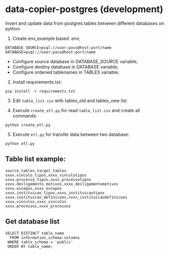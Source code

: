 # data-copier-postgres (development)

Insert and update data from postgres tables between different databases on python

1) Create env_example based .env;

```
DATABASE_SOURCE=psql://user:pass@host:port/name
DATABASE=psql://user:pass@host:port/name
```

* Configure source database in DATABASE_SOURCE variable;
* Configure destiny database in DATABASE variable;
* Configure ordened tablenames in TABLES variable;

2) Install requirements.txt: 

```
pip install -r requirements.txt
```

3) Edit `table_list.csv` with tables_old and tables_new list


4) Execute `create_etl.py` for read `table_list.csv` and create all commands: 

```
python create_etl.py
```

5) Execute `etl.py` for transfer data between two database: 

```
python etl.py
```

## Table list example:

```
source_tables,target_tables
xxxx.vinculo_tipos,xxxx_vinculotipos
xxxx.processo_tipos,xxxx_processotipos
xxxx.desligamento_motivos,xxxx_desligamentomotivos
xxxx.escopos,xxxx_escopos
xxxx.instituicao_tipos,xxxx_instituicaotipos
xxxx.instituicao_definicoes,xxxx_instituicaodefinicoes
xxxx.vinculos,xxxx_vinculos
xxxx.processos,xxxx_processos
``` 

## Get database list

```
SELECT DISTINCT table_name
  FROM information_schema.columns
 WHERE table_schema = 'public'
 ORDER BY table_name;
```

